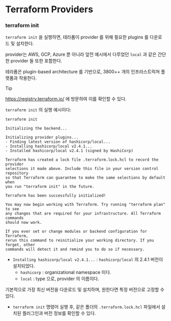 # Terraform Providers

### terraform init

`terraform init` 을 실행하면, 테라폼이 provider 를 위해 필요한 plugins 를 다운로드 및 설치한다.

provider는 AWS, GCP, Azure 뿐 아니라 앞전 예시에서 다루었던 `local` 과 같은 간단한 provider 들 또한 포함한다.

테라폼은 plugin-based architecture 를 기반으로, 3800++ 개의 인프라스트럭쳐 플랫폼과 작용한다.

> [!TIP]
> https://registry.terraform.io/ 에 방문하여 이를 확인할 수 있다.

`terraform init` 의 실행 예시이다:

```Shell
terraform init

Initializing the backend...

Initializing provider plugins...
- Finding latest version of hashicorp/local...
- Installing hashicorp/local v2.4.1...
- Installed hashicorp/local v2.4.1 (signed by HashiCorp)

Terraform has created a lock file .terraform.lock.hcl to record the provider
selections it made above. Include this file in your version control repository
so that Terraform can guarantee to make the same selections by default when
you run "terraform init" in the future.

Terraform has been successfully initialized!

You may now begin working with Terraform. Try running "terraform plan" to see
any changes that are required for your infrastructure. All Terraform commands
should now work.

If you ever set or change modules or backend configuration for Terraform,
rerun this command to reinitialize your working directory. If you forget, other
commands will detect it and remind you to do so if necessary.
```

- `Installing hashicorp/local v2.4.1...` : `hashicorp/local` 의 2.4.1 버전이 설치되었다.
  - `hashicorp` : organizational namespace 이다.
  - `local` : type 으로, provider 의 이름이다.

기본적으로 가장 최신 버전을 다운로드 및 설치하며, 원한다면 특정 버전으로 고정할 수 있다.

- `terraform init` 명령어 실행 후, 같은 폴더의 `.terraform.lock.hcl` 파일에서 설치된 플러그인과 버전 정보를 확인할 수 있다.